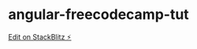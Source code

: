 # angular-freecodecamp-tut

[Edit on StackBlitz ⚡️](https://stackblitz.com/edit/angular-freecodecamp-tut)